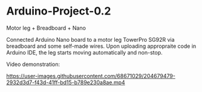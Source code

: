 # Arduino-Project-0.2
Motor leg + Breadboard + Nano

Connected Arduino Nano board to a motor leg TowerPro SG92R via breadboard and some self-made wires.
Upon uploading appropraite code in Arduino IDE, the leg starts moving automatically and non-stop.

Video demonstration:



https://user-images.githubusercontent.com/68671029/204679479-2932d3d7-f43d-41ff-bd15-b789e230a8ae.mp4

